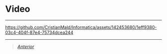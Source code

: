# Video

----


https://github.com/CristianMald/Informatica/assets/142453680/1eff9380-03c4-404f-87e4-75734dcea244


----

> [*Anterior*](Practica13.md)

